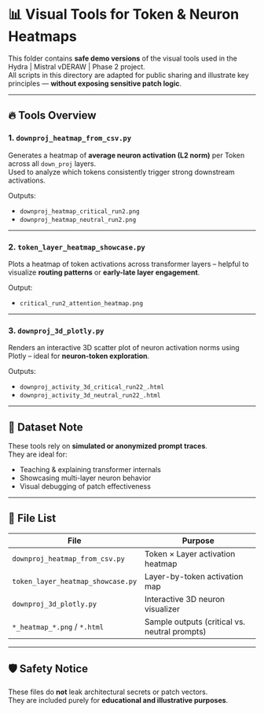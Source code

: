 # 📊 Visual Tools for Token & Neuron Heatmaps

This folder contains **safe demo versions** of the visual tools used in the Hydra | Mistral vDERAW | Phase 2 project.  
All scripts in this directory are adapted for public sharing and illustrate key principles — **without exposing sensitive patch logic**.

---

## 🔥 Tools Overview

### 1. `downproj_heatmap_from_csv.py`
Generates a heatmap of **average neuron activation (L2 norm)** per Token across all `down_proj` layers.  
Used to analyze which tokens consistently trigger strong downstream activations.

Outputs:
- `downproj_heatmap_critical_run2.png`
- `downproj_heatmap_neutral_run2.png`

---

### 2. `token_layer_heatmap_showcase.py`
Plots a heatmap of token activations across transformer layers – helpful to visualize **routing patterns** or **early-late layer engagement**.

Output:
- `critical_run2_attention_heatmap.png`

---

### 3. `downproj_3d_plotly.py`
Renders an interactive 3D scatter plot of neuron activation norms using Plotly – ideal for **neuron-token exploration**.

Outputs:
- `downproj_activity_3d_critical_run22_.html`
- `downproj_activity_3d_neutral_run22_.html`

---

## 🧪 Dataset Note

These tools rely on **simulated or anonymized prompt traces**.  
They are ideal for:

- Teaching & explaining transformer internals  
- Showcasing multi-layer neuron behavior  
- Visual debugging of patch effectiveness  

---

## 📁 File List

| File | Purpose |
|------|---------|
| `downproj_heatmap_from_csv.py` | Token × Layer activation heatmap |
| `token_layer_heatmap_showcase.py` | Layer-by-token activation map |
| `downproj_3d_plotly.py` | Interactive 3D neuron visualizer |
| `*_heatmap_*.png` / `*.html` | Sample outputs (critical vs. neutral prompts) |

---

## 🛡️ Safety Notice

These files do **not** leak architectural secrets or patch vectors.  
They are included purely for **educational and illustrative purposes**.
